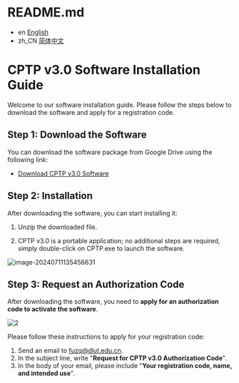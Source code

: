 # README.md

- en [English](readme_en.md)
- zh_CN [简体中文](readme_zh.md)

# CPTP v3.0 Software Installation Guide

Welcome to our software installation guide. Please follow the steps below to download the software and apply for a registration code.

## Step 1: Download the Software

You can download the software package from Google Drive using the following link:

- [Download CPTP v3.0 Software](https://drive.google.com/drive/folders/1D-nZgyNpTFn-9HYfvhuB-uP7G1mTh-0L?usp=drive_link)

## Step 2: Installation

After downloading the software, you can start installing it:

1. Unzip the downloaded file.

2. CPTP v3.0 is a portable application; no additional steps are required, simply double-click on CPTP.exe to launch the software.

![image-20240711135456631](https://github.com/CPTP-DUT/CPTP_v3.0/assets/175286762/e93ff6ee-7996-4d7a-a3d0-ef1efa4bb64e)


## Step 3: Request an Authorization Code

After downloading the software, you need to **apply for an authorization code to activate the software**.

![2](https://github.com/CPTP-DUT/CPTP_v3.0/assets/175286762/adb946db-ad97-4c7f-919c-55b79f7a00c1)


Please follow these instructions to apply for your registration code:

1. Send an email to fuzq@dlut.edu.cn.
2. In the subject line, write "**Request for CPTP v3.0 Authorization Code**".
3. In the body of your email, please include "**Your registration code, name, and intended use**".


